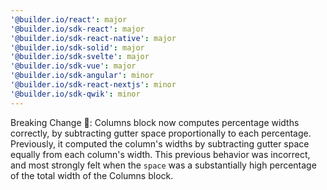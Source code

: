 ```yaml
---
'@builder.io/react': major
'@builder.io/sdk-react': major
'@builder.io/sdk-react-native': major
'@builder.io/sdk-solid': major
'@builder.io/sdk-svelte': major
'@builder.io/sdk-vue': major
'@builder.io/sdk-angular': minor
'@builder.io/sdk-react-nextjs': minor
'@builder.io/sdk-qwik': minor
---
```


Breaking Change 🧨: Columns block now computes percentage widths correctly, by subtracting gutter space proportionally to each percentage.
Previously, it computed the column's widths by subtracting gutter space equally from each column's width. This previous behavior was incorrect, and most strongly felt when the `space` was a substantially high percentage of the total width of the Columns block.
